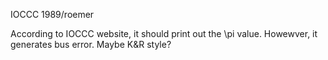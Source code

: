 IOCCC 1989/roemer 

According to IOCCC website, it should print out the \pi value.
Howewver, it generates bus error. Maybe K&R style?
